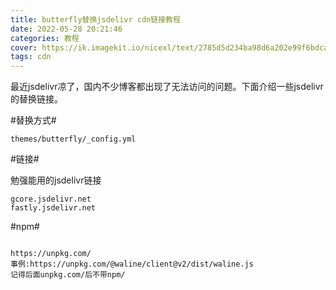 ```yaml
---
title: butterfly替换jsdelivr cdn链接教程
date: 2022-05-28 20:21:46
categories: 教程
cover: https://ik.imagekit.io/nicexl/text/2785d5d234ba98d6a202e99f6bdcac7a_prpvld10x.jpeg
tags: cdn
---
```

最近jsdelivr凉了，国内不少博客都出现了无法访问的问题。下面介绍一些jsdelivr的替换链接。

#替换方式#

```mermaid
themes/butterfly/_config.yml
```

#链接#

勉强能用的jsdelivr链接

```mermaid
gcore.jsdelivr.net
fastly.jsdelivr.net
```

#npm#

```

https://unpkg.com/
事例:https://unpkg.com/@waline/client@v2/dist/waline.js
记得后面unpkg.com/后不带npm/
```

